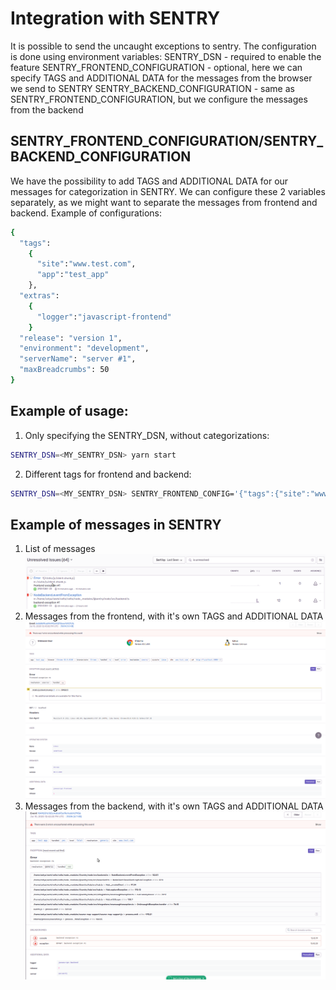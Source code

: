 # Integration with SENTRY

It is possible to send the uncaught exceptions to sentry.
The configuration is done using environment variables:
SENTRY_DSN - required to enable the feature
SENTRY_FRONTEND_CONFIGURATION - optional, here we can specify TAGS and ADDITIONAL DATA for the messages from the browser we send to SENTRY
SENTRY_BACKEND_CONFIGURATION - same as SENTRY_FRONTEND_CONFIGURATION, but we configure the messages from the backend

## SENTRY_FRONTEND_CONFIGURATION/SENTRY_BACKEND_CONFIGURATION

We have the possibility to add TAGS and ADDITIONAL DATA for our messages for categorization in SENTRY. We can configure these 2 variables separately, as we might want to separate the messages from frontend and backend.
Example of configurations:
```bash
{
  "tags":
    {
      "site":"www.test.com",
      "app":"test_app"
    },
  "extras":
    {
      "logger":"javascript-frontend"
    }
  "release": "version 1",
  "environment": "development",
  "serverName": "server #1",
  "maxBreadcrumbs": 50
}
```

## Example of usage:
1. Only specifying the SENTRY_DSN, without categorizations:
```bash
SENTRY_DSN=<MY_SENTRY_DSN> yarn start
```
2. Different tags for frontend and backend:
```bash
SENTRY_DSN=<MY_SENTRY_DSN> SENTRY_FRONTEND_CONFIG='{"tags":{"site":"www.test.com","app":"test_app"},"extras":{"logger":"javascript-frontend", "release":1}}' SENTRY_BACKEND_CONFIG='{"tags":{"site":"www.test.com","app":"test_app"},"extras":{"logger":"javascript-backend", "release":2, "server":"server#1"}}'  yarn start
```

## Example of messages in SENTRY
1. List of messages
![](sentry_messages.png)
2. Messages from the frontend, with it's own TAGS and ADDITIONAL DATA
![](sentry_frontend_message.png)
3. Messages from the backend, with it's own TAGS and ADDITIONAL DATA
![](sentry_backend_message.png)
